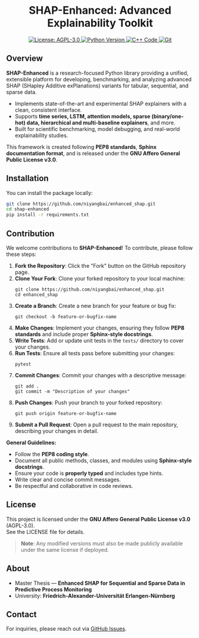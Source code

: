 <!-- SHAP-Enhanced: Advanced Explainability Toolkit -->

<h1 align="center">
    SHAP-Enhanced: Advanced Explainability Toolkit
</h1>

<p align="center">
    <a href="https://www.gnu.org/licenses/agpl-3.0">
        <img src="https://img.shields.io/badge/License-AGPL%20v3-blue.svg?logo=open-source-initiative" alt="License: AGPL-3.0"/>
    </a>
    <a href="https://www.python.org/">
        <img src="https://img.shields.io/badge/Python-3.8%2B-blue.svg?logo=python" alt="Python Version"/>
    </a>
    <a href="https://isocpp.org/">
        <img src="https://img.shields.io/badge/Code-C%2B%2B-orange.svg?logo=c%2B%2B" alt="C++ Code"/>
    </a>
    <a href="https://git-scm.com/">
        <img src="https://img.shields.io/badge/Git-Repository-orange.svg?logo=git" alt="Git"/>
    </a>
</p>


## Overview

**SHAP-Enhanced** is a research-focused Python library providing a unified, extensible platform for developing, benchmarking, and analyzing advanced SHAP (SHapley Additive exPlanations) variants for tabular, sequential, and sparse data.

- Implements state-of-the-art and experimental SHAP explainers with a clean, consistent interface.
- Supports **time series, LSTM, attention models, sparse (binary/one-hot) data, hierarchical and multi-baseline explainers**, and more.
- Built for scientific benchmarking, model debugging, and real-world explainability studies.

This framework is created following <b>PEP8 standards</b>, <b>Sphinx documentation format</b>, and is released under the <b>GNU Affero General Public License v3.0</b>.

## Installation

You can install the package locally:

```sh
git clone https://github.com/niyangbai/enhanced_shap.git
cd shap-enhanced
pip install -r requirements.txt
```

## Contribution

We welcome contributions to <b>SHAP-Enhanced</b>! To contribute, please follow these steps:

<ol>
    <li><b>Fork the Repository</b>: Click the "Fork" button on the GitHub repository page.</li>
    <li><b>Clone Your Fork</b>: Clone your forked repository to your local machine:
        <pre><code>git clone https://github.com/niyangbai/enhanced_shap.git
cd enhanced_shap
</code></pre>
    </li>
    <li><b>Create a Branch</b>: Create a new branch for your feature or bug fix:
        <pre><code>git checkout -b feature-or-bugfix-name
</code></pre>
    </li>
    <li><b>Make Changes</b>: Implement your changes, ensuring they follow <b>PEP8 standards</b> and include proper <b>Sphinx-style docstrings</b>.</li>
    <li><b>Write Tests</b>: Add or update unit tests in the <code>tests/</code> directory to cover your changes.</li>
    <li><b>Run Tests</b>: Ensure all tests pass before submitting your changes:
        <pre><code>pytest
</code></pre>
    </li>
    <li><b>Commit Changes</b>: Commit your changes with a descriptive message:
        <pre><code>git add .
git commit -m "Description of your changes"
</code></pre>
    </li>
    <li><b>Push Changes</b>: Push your branch to your forked repository:
        <pre><code>git push origin feature-or-bugfix-name
</code></pre>
    </li>
    <li><b>Submit a Pull Request</b>: Open a pull request to the main repository, describing your changes in detail.</li>
</ol>

<b>General Guidelines:</b>
<ul>
    <li>Follow the <b>PEP8 coding style</b>.</li>
    <li>Document all public methods, classes, and modules using <b>Sphinx-style docstrings</b>.</li>
    <li>Ensure your code is <b>properly typed</b> and includes type hints.</li>
    <li>Write clear and concise commit messages.</li>
    <li>Be respectful and collaborative in code reviews.</li>
</ul>


## License

This project is licensed under the <b>GNU Affero General Public License v3.0</b> (AGPL-3.0).  
See the LICENSE file for details.

<blockquote>
    <b>Note</b>: Any modified versions must also be made publicly available under the same license if deployed.
</blockquote>

## About

<ul>
    <li>Master Thesis — <b>Enhanced SHAP for Sequential and Sparse Data in Predictive Process Monitoring</b></li>
    <li>University: <b>Friedrich-Alexander-Universität Erlangen-Nürnberg</b></li>
</ul>

## Contact

For inquiries, please reach out via <a href="https://github.com/niyangbai/enhanced_shap/issues">GitHub Issues</a>.